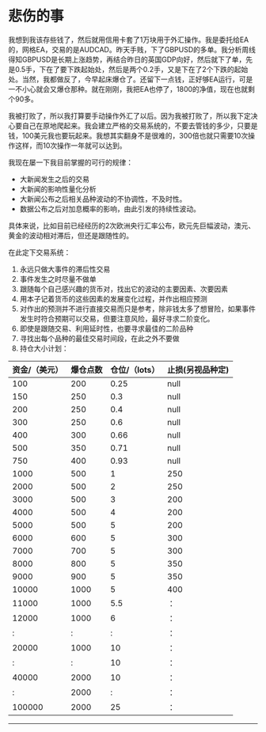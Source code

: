 # 悲伤的事 #

我想到我该存些钱了，然后就用信用卡套了1万块用于外汇操作。我是委托给EA的，网格EA，交易的是AUDCAD。昨天手贱，下了GBPUSD的多单。我分析周线得知GBPUSD是长期上涨趋势，再结合昨日的英国GDP向好，然后就下了单，先是0.5手，下在了要下跌起始处，然后是两个0.2手，又是下在了2个下跌的起始处。当然，我都做反了，今早起床爆仓了。还留下一点钱，正好够EA运行，可是一不小心就会又爆仓那种。就在刚刚，我把EA也停了，1800的净值，现在也就剩个90多。

我被打败了，所以我打算要手动操作外汇了以后。因为我被打败了，所以我下定决心要自己在原地爬起来。我会建立严格的交易系统的，不要去管钱的多少，只要是钱，100美元我也要玩起来。我想其实翻身不是很难的，300倍也就只需要10次操作这样，而10次操作一年就可以达到。

我现在屡一下我目前掌握的可行的规律：
* 大新闻发生之后的交易
* 大新闻的影响性量化分析
* 大新闻公布之后相关品种波动的不协调性，不及时性。
* 数据公布之后对加息概率的影响，由此引发的持续性波动。

具体来说，比如目前已经经历的2次欧洲央行汇率公布，欧元先巨幅波动，澳元、黄金的波动相对滞后，但还是跟随性的。

在此定下交易系统：
1. 永远只做大事件的滞后性交易
2. 事件发生之时尽量不做单
3. 跟随每个自己感兴趣的货币对，找出它的波动的主要因素、次要因素
4. 用本子记着货币的这些因素的发展变化过程，并作出相应预测
5. 对作出的预测并不进行直接交易而只是参考，除非钱太多了想冒险，如果事件发生时符合预期可以交易，但要注意风险，最好寻求二阶变化。
6. 即使是跟随交易、利用延时性，也要寻求最佳的二阶品种
7. 寻找出每个品种的最佳交易时间段，在此之外不要做
8. 持仓大小计划：

资金/（美元）| 爆仓点数 | 仓位/（lots）|止损(另视品种定)
-----|-----|-----|-----
100|200|0.25 |null
150 | 250 | 0.3|null
200 | 250 | 0.4|null
300 | 250 | 0.6|null
400 | 300 | 0.66|null
500 | 350 | 0.71|null
750| 400 | 0.93|null
1000|500|1|250
2000|500|2|250
3000|500|3|200
4000|500|4|200
5000|500|5|200
6000|600|5|300
7000|700|5|300
8000|800|5|350
9000|900|5|350
10000|1000|5|400
11000|1000|5.5|：
12000|1000|6|：
:|:|:|：
20000|1000|10|：
:|:|10|：
40000|2000|10|：
:|2000|:|：
100000|2000|25|：
***